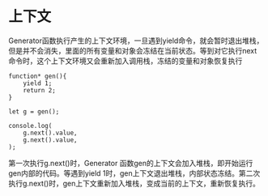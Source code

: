 # 上下文
Generator函数执行产生的上下文环境，一旦遇到yield命令，就会暂时退出堆栈，但是并不会消失，里面的所有变量和对象会冻结在当前状态。等到对它执行next命令时，这个上下文环境又会重新加入调用栈，冻结的变量和对象恢复执行  

```
function* gen(){
    yield 1;
    return 2;
}

let g = gen();

console.log(
    g.next().value,
    g.next().value,
);
```
第一次执行g.next()时，Generator 函数gen的上下文会加入堆栈，即开始运行gen内部的代码。等遇到yield 1时，gen上下文退出堆栈，内部状态冻结。第二次执行g.next()时，gen上下文重新加入堆栈，变成当前的上下文，重新恢复执行。